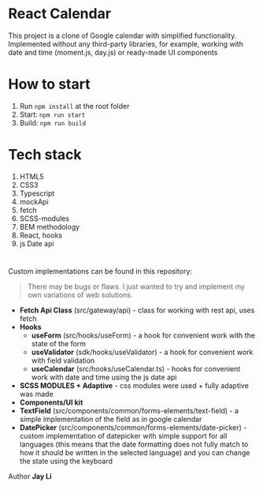 # React Calendar

This project is a clone of Google calendar with simplified functionality. Implemented without any third-party libraries, for example, working with date and time (moment.js, day.js) or ready-made UI components

# How to start

1. Run `npm install` at the root folder
2. Start: `npm run start`
3. Build: `npm run build`

# Tech stack

1. HTML5
2. CSS3
3. Typescript
4. mockApi
5. fetch
6. SCSS-modules
7. BEM methodology
8. React, hooks
9. js Date api

#

Custom implementations can be found in this repository:

> There may be bugs or flaws. I just wanted to try and implement my own variations of web solutions.

- **Fetch Api Class** (src/gateway/api) - class for working with rest api, uses fetch
- **Hooks**
  - **useForm** (src/hooks/useForm) - a hook for convenient work with the state of the form
  - **useValidator** (sdk/hooks/useValidator) - a hook for convenient work with field validation
  - **useCalendar** (src/hooks/useCalendar.ts) - hooks for convenient work with date and time using the js date api
- **SCSS MODULES + Adaptive** - css modules were used + fully adaptive was made
- **Components/UI kit**
- **TextField** (src/components/common/forms-elements/text-field) - a simple implementation of the field as in google calendar
- **DatePicker** (src/components/common/forms-elements/date-picker) - custom implementation of datepicker with simple support for all languages (this means that the date formatting does not fully match to how it should be written in the selected language) and you can change the state using the keyboard

Author **Jay Li**
